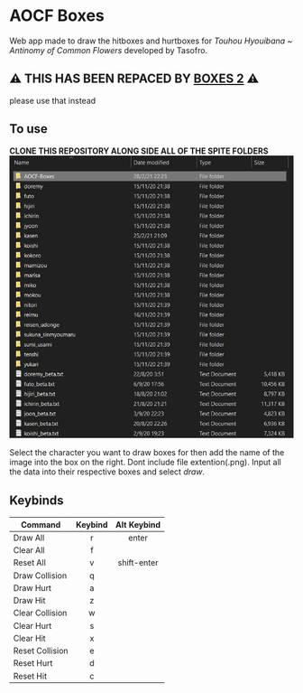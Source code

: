 # AOCF Boxes

Web app made to draw the hitboxes and hurtboxes for *Touhou Hyouibana ~ Antinomy of Common Flowers* developed by Tasofro.

## ⚠️ THIS HAS BEEN REPACED BY [BOXES 2](https://github.com/JustAPenguin9/AoCF-Boxes-2) ⚠️
please use that instead

## To use

**CLONE THIS REPOSITORY ALONG SIDE ALL OF THE SPITE FOLDERS**
![an image is suppose to be here](./resources/example.png? "Example")

Select the character you want to draw boxes for then add the name of the image into the box on the right. Dont include file extention(.png). Input all the data into their respective boxes and select *draw*.

## Keybinds

|Command         | Keybind | Alt Keybind |
|----------------|:-------:|:-----------:|
|Draw All        | r       | enter       |
|Clear All       | f       |             |
|Reset All       | v       | shift-enter |
|Draw Collision  | q       |             |
|Draw Hurt       | a       |             |
|Draw Hit        | z       |             |
|Clear Collision | w       |             |
|Clear Hurt      | s       |             |
|Clear Hit       | x       |             |
|Reset Collision | e       |             |
|Reset Hurt      | d       |             |
|Reset Hit       | c       |             |
